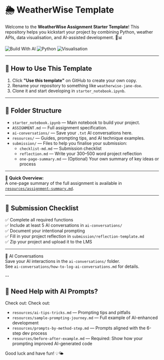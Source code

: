 
# 🌦️ WeatherWise Template

Welcome to the **WeatherWise Assignment Starter Template**! This repository helps you kickstart your project by combining Python, weather APIs, data visualisation, and AI-assisted development. 🤖📊

![Build With AI](https://img.shields.io/badge/Built_with-AI-blueviolet?logo=openai)
![Python](https://img.shields.io/badge/Made_with-Python-3776AB?logo=python)
![Visualisation](https://img.shields.io/badge/Includes-Visualisations-orange?logo=plotly)

---

## 🚀 How to Use This Template

1. Click **"Use this template"** on GitHub to create your own copy.
2. Rename your repository to something like `weatherwise-jane-doe`.
3. Clone it and start developing in `starter_notebook.ipynb`.

---

## 📁 Folder Structure

- `starter_notebook.ipynb` — Main notebook to build your project.
- `ASSIGNMENT.md` — Full assignment specification.
- `ai-conversations/` — Save your `.txt` AI conversations here.
- `resources/` — Guides, prompting tips, and AI technique examples.
- `submission/` — Files to help you finalise your submission:
  - `checklist-md.md` — Submission checklist
  - `reflection.md` — Write your 300–500 word project reflection
  - `one-page-summary.md` — (Optional) Your own summary of key ideas or process

---

📄 **Quick Overview:**  
A one-page summary of the full assignment is available in [`resources/assignment-summary.md`](resources/assignment-summary.md).

---

## 📓 Submission Checklist

✅ Complete all required functions  
✅ Include at least 5 AI conversations in `ai-conversations/`  
✅ Document your intentional prompting  
✅ Fill in your project reflection in `submission/reflection-template.md`  
✅ Zip your project and upload it to the LMS  

---

🧠 AI Conversations  
Save your AI interactions in the `ai-conversations/` folder.  
See `ai-conversations/how-to-log-ai-conversations.md` for details.


--
## 🧠 Need Help with AI Prompts?

Check out:
Check out:
- `resources/ai-tips-tricks.md` — Prompting tips and pitfalls
- `resources/sample-prompting-journey.md` — Full example of AI-enhanced development
- `resources/prompts-by-method-step.md` — Prompts aligned with the 6-step dev process
- `resources/before-after-example.md` — Required: Show how your prompting improved AI-generated code


Good luck and have fun! 💡🌤️
